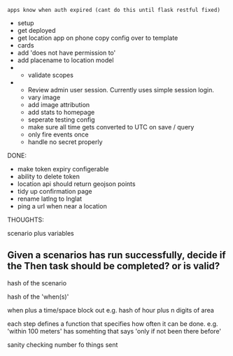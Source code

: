 
    apps know when auth expired (cant do this until flask restful fixed)
  - setup
  - get deployed
  - get location app on phone
    copy config over to template
  - cards
  - add 'does not have permission to'
  - add placename to location model
- - validate scopes
- - Review admin user session. Currently uses simple session login.
  - vary image
  - add image attribution
  - add stats to homepage
  - seperate testing config
  - make sure all time gets converted to UTC on save / query
  - only fire events once  
  - handle no secret properly

DONE:
- make token expiry configerable
- ability to delete token
- location api should return geojson points
- tidy up confirmation page
- rename latlng to lnglat
- ping a url when near a location



THOUGHTS:

scenario plus variables

Given a scenarios has run successfully, decide if the Then task should be completed? or is valid?
------

hash of the scenario

hash of the 'when(s)'

when plus a time/space block out e.g. hash of hour plus n digits of area

each step defines a function that specifies how often it can be done. e.g. 'within 100 meters' has somehting that says 'only if not been there before'

sanity checking number fo things sent
